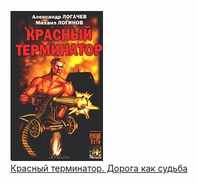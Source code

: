 ![](Красный%20терминатор.%20Дорога%20как%20судьба.jpg)  
[Красный терминатор. Дорога как судьба](Красный%20терминатор.%20Дорога%20как%20судьба.txt)
